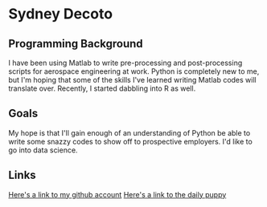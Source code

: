 # Sydney Decoto

## Programming Background
I have been using Matlab to write pre-processing and post-processing scripts for
aerospace engineering at work. Python is completely new to me, but I'm hoping that
some of the skills I've learned writing Matlab codes will translate over.  Recently,
I started dabbling into R as well.

## Goals
My hope is that I'll gain enough of an understanding of Python be able to write some
snazzy codes to show off to prospective employers. I'd like to go into data science.

## Links
[Here's a link to my github account](https://github.com/SydneyLauren)
[Here's a link to the daily puppy](http://www.dailypuppy.com/)
